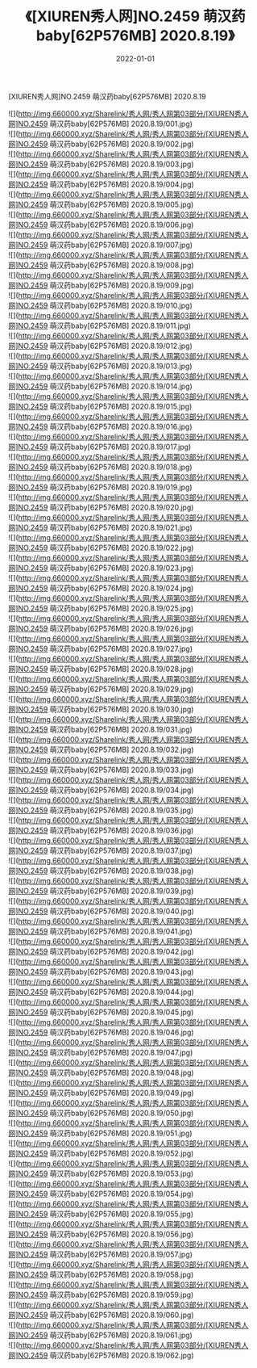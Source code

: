 ﻿---
layout: post
title:  《[XIUREN秀人网]NO.2459 萌汉药baby[62P576MB] 2020.8.19》
date:   2022-01-01
img: http://img.660000.xyz/Sharelink/秀人网/秀人网第03部分/[XIUREN秀人网]NO.2459 萌汉药baby[62P576MB] 2020.8.19/000.jpg
categories: [美女, 清纯, 唯美]
---

[XIUREN秀人网]NO.2459 萌汉药baby[62P576MB] 2020.8.19

 ![](http://img.660000.xyz/Sharelink/秀人网/秀人网第03部分/[XIUREN秀人网]NO.2459 萌汉药baby[62P576MB] 2020.8.19/001.jpg) <br>![](http://img.660000.xyz/Sharelink/秀人网/秀人网第03部分/[XIUREN秀人网]NO.2459 萌汉药baby[62P576MB] 2020.8.19/002.jpg) <br>![](http://img.660000.xyz/Sharelink/秀人网/秀人网第03部分/[XIUREN秀人网]NO.2459 萌汉药baby[62P576MB] 2020.8.19/003.jpg) <br>![](http://img.660000.xyz/Sharelink/秀人网/秀人网第03部分/[XIUREN秀人网]NO.2459 萌汉药baby[62P576MB] 2020.8.19/004.jpg) <br>![](http://img.660000.xyz/Sharelink/秀人网/秀人网第03部分/[XIUREN秀人网]NO.2459 萌汉药baby[62P576MB] 2020.8.19/005.jpg) <br>![](http://img.660000.xyz/Sharelink/秀人网/秀人网第03部分/[XIUREN秀人网]NO.2459 萌汉药baby[62P576MB] 2020.8.19/006.jpg) <br>![](http://img.660000.xyz/Sharelink/秀人网/秀人网第03部分/[XIUREN秀人网]NO.2459 萌汉药baby[62P576MB] 2020.8.19/007.jpg) <br>![](http://img.660000.xyz/Sharelink/秀人网/秀人网第03部分/[XIUREN秀人网]NO.2459 萌汉药baby[62P576MB] 2020.8.19/008.jpg) <br>![](http://img.660000.xyz/Sharelink/秀人网/秀人网第03部分/[XIUREN秀人网]NO.2459 萌汉药baby[62P576MB] 2020.8.19/009.jpg) <br>![](http://img.660000.xyz/Sharelink/秀人网/秀人网第03部分/[XIUREN秀人网]NO.2459 萌汉药baby[62P576MB] 2020.8.19/010.jpg) <br>![](http://img.660000.xyz/Sharelink/秀人网/秀人网第03部分/[XIUREN秀人网]NO.2459 萌汉药baby[62P576MB] 2020.8.19/011.jpg) <br>![](http://img.660000.xyz/Sharelink/秀人网/秀人网第03部分/[XIUREN秀人网]NO.2459 萌汉药baby[62P576MB] 2020.8.19/012.jpg) <br>![](http://img.660000.xyz/Sharelink/秀人网/秀人网第03部分/[XIUREN秀人网]NO.2459 萌汉药baby[62P576MB] 2020.8.19/013.jpg) <br>![](http://img.660000.xyz/Sharelink/秀人网/秀人网第03部分/[XIUREN秀人网]NO.2459 萌汉药baby[62P576MB] 2020.8.19/014.jpg) <br>![](http://img.660000.xyz/Sharelink/秀人网/秀人网第03部分/[XIUREN秀人网]NO.2459 萌汉药baby[62P576MB] 2020.8.19/015.jpg) <br>![](http://img.660000.xyz/Sharelink/秀人网/秀人网第03部分/[XIUREN秀人网]NO.2459 萌汉药baby[62P576MB] 2020.8.19/016.jpg) <br>![](http://img.660000.xyz/Sharelink/秀人网/秀人网第03部分/[XIUREN秀人网]NO.2459 萌汉药baby[62P576MB] 2020.8.19/017.jpg) <br>![](http://img.660000.xyz/Sharelink/秀人网/秀人网第03部分/[XIUREN秀人网]NO.2459 萌汉药baby[62P576MB] 2020.8.19/018.jpg) <br>![](http://img.660000.xyz/Sharelink/秀人网/秀人网第03部分/[XIUREN秀人网]NO.2459 萌汉药baby[62P576MB] 2020.8.19/019.jpg) <br>![](http://img.660000.xyz/Sharelink/秀人网/秀人网第03部分/[XIUREN秀人网]NO.2459 萌汉药baby[62P576MB] 2020.8.19/020.jpg) <br>![](http://img.660000.xyz/Sharelink/秀人网/秀人网第03部分/[XIUREN秀人网]NO.2459 萌汉药baby[62P576MB] 2020.8.19/021.jpg) <br>![](http://img.660000.xyz/Sharelink/秀人网/秀人网第03部分/[XIUREN秀人网]NO.2459 萌汉药baby[62P576MB] 2020.8.19/022.jpg) <br>![](http://img.660000.xyz/Sharelink/秀人网/秀人网第03部分/[XIUREN秀人网]NO.2459 萌汉药baby[62P576MB] 2020.8.19/023.jpg) <br>![](http://img.660000.xyz/Sharelink/秀人网/秀人网第03部分/[XIUREN秀人网]NO.2459 萌汉药baby[62P576MB] 2020.8.19/024.jpg) <br>![](http://img.660000.xyz/Sharelink/秀人网/秀人网第03部分/[XIUREN秀人网]NO.2459 萌汉药baby[62P576MB] 2020.8.19/025.jpg) <br>![](http://img.660000.xyz/Sharelink/秀人网/秀人网第03部分/[XIUREN秀人网]NO.2459 萌汉药baby[62P576MB] 2020.8.19/026.jpg) <br>![](http://img.660000.xyz/Sharelink/秀人网/秀人网第03部分/[XIUREN秀人网]NO.2459 萌汉药baby[62P576MB] 2020.8.19/027.jpg) <br>![](http://img.660000.xyz/Sharelink/秀人网/秀人网第03部分/[XIUREN秀人网]NO.2459 萌汉药baby[62P576MB] 2020.8.19/028.jpg) <br>![](http://img.660000.xyz/Sharelink/秀人网/秀人网第03部分/[XIUREN秀人网]NO.2459 萌汉药baby[62P576MB] 2020.8.19/029.jpg) <br>![](http://img.660000.xyz/Sharelink/秀人网/秀人网第03部分/[XIUREN秀人网]NO.2459 萌汉药baby[62P576MB] 2020.8.19/030.jpg) <br>![](http://img.660000.xyz/Sharelink/秀人网/秀人网第03部分/[XIUREN秀人网]NO.2459 萌汉药baby[62P576MB] 2020.8.19/031.jpg) <br>![](http://img.660000.xyz/Sharelink/秀人网/秀人网第03部分/[XIUREN秀人网]NO.2459 萌汉药baby[62P576MB] 2020.8.19/032.jpg) <br>![](http://img.660000.xyz/Sharelink/秀人网/秀人网第03部分/[XIUREN秀人网]NO.2459 萌汉药baby[62P576MB] 2020.8.19/033.jpg) <br>![](http://img.660000.xyz/Sharelink/秀人网/秀人网第03部分/[XIUREN秀人网]NO.2459 萌汉药baby[62P576MB] 2020.8.19/034.jpg) <br>![](http://img.660000.xyz/Sharelink/秀人网/秀人网第03部分/[XIUREN秀人网]NO.2459 萌汉药baby[62P576MB] 2020.8.19/035.jpg) <br>![](http://img.660000.xyz/Sharelink/秀人网/秀人网第03部分/[XIUREN秀人网]NO.2459 萌汉药baby[62P576MB] 2020.8.19/036.jpg) <br>![](http://img.660000.xyz/Sharelink/秀人网/秀人网第03部分/[XIUREN秀人网]NO.2459 萌汉药baby[62P576MB] 2020.8.19/037.jpg) <br>![](http://img.660000.xyz/Sharelink/秀人网/秀人网第03部分/[XIUREN秀人网]NO.2459 萌汉药baby[62P576MB] 2020.8.19/038.jpg) <br>![](http://img.660000.xyz/Sharelink/秀人网/秀人网第03部分/[XIUREN秀人网]NO.2459 萌汉药baby[62P576MB] 2020.8.19/039.jpg) <br>![](http://img.660000.xyz/Sharelink/秀人网/秀人网第03部分/[XIUREN秀人网]NO.2459 萌汉药baby[62P576MB] 2020.8.19/040.jpg) <br>![](http://img.660000.xyz/Sharelink/秀人网/秀人网第03部分/[XIUREN秀人网]NO.2459 萌汉药baby[62P576MB] 2020.8.19/041.jpg) <br>![](http://img.660000.xyz/Sharelink/秀人网/秀人网第03部分/[XIUREN秀人网]NO.2459 萌汉药baby[62P576MB] 2020.8.19/042.jpg) <br>![](http://img.660000.xyz/Sharelink/秀人网/秀人网第03部分/[XIUREN秀人网]NO.2459 萌汉药baby[62P576MB] 2020.8.19/043.jpg) <br>![](http://img.660000.xyz/Sharelink/秀人网/秀人网第03部分/[XIUREN秀人网]NO.2459 萌汉药baby[62P576MB] 2020.8.19/044.jpg) <br>![](http://img.660000.xyz/Sharelink/秀人网/秀人网第03部分/[XIUREN秀人网]NO.2459 萌汉药baby[62P576MB] 2020.8.19/045.jpg) <br>![](http://img.660000.xyz/Sharelink/秀人网/秀人网第03部分/[XIUREN秀人网]NO.2459 萌汉药baby[62P576MB] 2020.8.19/046.jpg) <br>![](http://img.660000.xyz/Sharelink/秀人网/秀人网第03部分/[XIUREN秀人网]NO.2459 萌汉药baby[62P576MB] 2020.8.19/047.jpg) <br>![](http://img.660000.xyz/Sharelink/秀人网/秀人网第03部分/[XIUREN秀人网]NO.2459 萌汉药baby[62P576MB] 2020.8.19/048.jpg) <br>![](http://img.660000.xyz/Sharelink/秀人网/秀人网第03部分/[XIUREN秀人网]NO.2459 萌汉药baby[62P576MB] 2020.8.19/049.jpg) <br>![](http://img.660000.xyz/Sharelink/秀人网/秀人网第03部分/[XIUREN秀人网]NO.2459 萌汉药baby[62P576MB] 2020.8.19/050.jpg) <br>![](http://img.660000.xyz/Sharelink/秀人网/秀人网第03部分/[XIUREN秀人网]NO.2459 萌汉药baby[62P576MB] 2020.8.19/051.jpg) <br>![](http://img.660000.xyz/Sharelink/秀人网/秀人网第03部分/[XIUREN秀人网]NO.2459 萌汉药baby[62P576MB] 2020.8.19/052.jpg) <br>![](http://img.660000.xyz/Sharelink/秀人网/秀人网第03部分/[XIUREN秀人网]NO.2459 萌汉药baby[62P576MB] 2020.8.19/053.jpg) <br>![](http://img.660000.xyz/Sharelink/秀人网/秀人网第03部分/[XIUREN秀人网]NO.2459 萌汉药baby[62P576MB] 2020.8.19/054.jpg) <br>![](http://img.660000.xyz/Sharelink/秀人网/秀人网第03部分/[XIUREN秀人网]NO.2459 萌汉药baby[62P576MB] 2020.8.19/055.jpg) <br>![](http://img.660000.xyz/Sharelink/秀人网/秀人网第03部分/[XIUREN秀人网]NO.2459 萌汉药baby[62P576MB] 2020.8.19/056.jpg) <br>![](http://img.660000.xyz/Sharelink/秀人网/秀人网第03部分/[XIUREN秀人网]NO.2459 萌汉药baby[62P576MB] 2020.8.19/057.jpg) <br>![](http://img.660000.xyz/Sharelink/秀人网/秀人网第03部分/[XIUREN秀人网]NO.2459 萌汉药baby[62P576MB] 2020.8.19/058.jpg) <br>![](http://img.660000.xyz/Sharelink/秀人网/秀人网第03部分/[XIUREN秀人网]NO.2459 萌汉药baby[62P576MB] 2020.8.19/059.jpg) <br>![](http://img.660000.xyz/Sharelink/秀人网/秀人网第03部分/[XIUREN秀人网]NO.2459 萌汉药baby[62P576MB] 2020.8.19/060.jpg) <br>![](http://img.660000.xyz/Sharelink/秀人网/秀人网第03部分/[XIUREN秀人网]NO.2459 萌汉药baby[62P576MB] 2020.8.19/061.jpg) <br>![](http://img.660000.xyz/Sharelink/秀人网/秀人网第03部分/[XIUREN秀人网]NO.2459 萌汉药baby[62P576MB] 2020.8.19/062.jpg) <br>